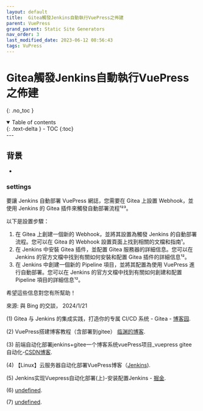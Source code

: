 ```yaml
---
layout: default
title:  Gitea觸發Jenkins自動執行VuePress之佈建
parent: VuePress
grand_parent: Static Site Generators
nav_order: 3
last_modified_date: 2023-06-12 08:56:43
tags: VuPress
---
```


# Gitea觸發Jenkins自動執行VuePress之佈建
{: .no_toc }

<details open markdown="block">
  <summary>
    Table of contents
  </summary>
  {: .text-delta }
- TOC
{:toc}
</details>
---

## 背景

-

### settings

要讓 Jenkins 自動部署 VuePress 網誌，您需要在 Gitea 上設置 Webhook，並使用 Jenkins 的 Gitea 插件來觸發自動部署流程¹²³。

以下是設置步驟：

1. 在 Gitea 上創建一個新的 Webhook，並將其設置為觸發 Jenkins 的自動部署流程。您可以在 Gitea 的 Webhook 設置頁面上找到相關的文檔和指南¹。
2. 在 Jenkins 中安裝 Gitea 插件，並配置 Gitea 服務器的詳細信息。您可以在 Jenkins 的官方文檔中找到有關如何安裝和配置 Gitea 插件的詳細信息¹²。
3. 在 Jenkins 中創建一個新的 Pipeline 項目，並將其配置為使用 VuePress 進行自動部署。您可以在 Jenkins 的官方文檔中找到有關如何創建和配置 Pipeline 項目的詳細信息¹²。

希望這些信息對您有所幫助！

來源: 與 Bing 的交談， 2024/1/21

(1) Gitea 与 Jenkins 的集成实践，打造你的专属 CI/CD 系统 - Gitea - [博客园](https://www.cnblogs.com/Gitea/p/jenkins.html).

(2) VuePress搭建博客教程（含部署到gitee） [临渊的博客](http://linyuanstudy.gitee.io/linyuanstudy/frontEnd/VuePress%E6%90%AD%E5%BB%BA%E5%8D%9A%E5%AE%A2%E6%95%99%E7%A8%8B.html).

(3) 前端自动化部署jenkins+gitee一个博客系统vuePress项目_vuepress gitee 自动化-[CSDN博客](https://blog.csdn.net/weixin_42424283/article/details/128738568).

(4) 【Linux】云服务器自动化部署VuePress博客（[Jenkins](https://blog.51cto.com/returntmp/7330501)).

(5) Jenkins实现Vuepress自动化部署(上)-安装配置Jenkins - [掘金](https://juejin.cn/post/6969542924182749198).

(6) [undefined](https://plugins.jenkins.io/gitea/).

(7) [undefined](https://gitea.com).
